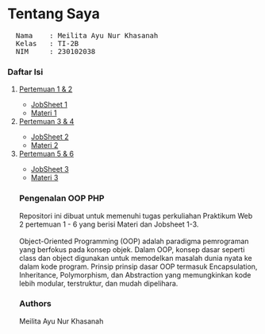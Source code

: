 # Tentang Saya
<pre>
  Nama    : Meilita Ayu Nur Khasanah
  Kelas   : TI-2B
  NIM     : 230102038
</pre>

<h3>Daftar Isi</h3>
<ol>
<li><a href="P.Web_2/Pertemuan1&2">Pertemuan 1 & 2</a></li>
  <ul>
    <li><a href="P.Web_2/Pertemuan1&2/Jobsheet1">JobSheet 1</a></li>
  <li><a href="P.Web_2/Pertemuan1&2/materi1">Materi 1</a></li>
  </ul>
  
<li><a href="P.Web_2/Pertemuan3&4">Pertemuan 3 & 4</a></li>
<ul>
  <li><a href="P.Web_2/Pertemuan3&4/Jobsheet2">JobSheet 2</li>
  <li><a href="P.Web_2/Pertemuan3&4/materi2">Materi 2</li>
  </ul>
<li><a href="P.Web_2/Pertemuan5&6">Pertemuan 5 & 6</a></li>
<ul>
    <li><a href="P.Web_2/Pertemuan5&6/Jobsheet3">JobSheet 3</a></li>
  <li><a href="P.Web_2/Pertemuan5&6/materi3">Materi 3 </a></li>
</ul>


<h3>Pengenalan OOP PHP</h3>
Repositori ini dibuat untuk memenuhi tugas perkuliahan Praktikum Web 2 pertemuan 1 - 6 yang berisi Materi dan Jobsheet 1-3.<br><br>
Object-Oriented Programming (OOP) adalah paradigma pemrograman yang
berfokus pada konsep objek. Dalam OOP, konsep dasar seperti class dan object
digunakan untuk memodelkan masalah dunia nyata ke dalam kode program. Prinsip
prinsip dasar OOP termasuk Encapsulation, Inheritance, Polymorphism, dan
Abstraction yang memungkinkan kode lebih modular, terstruktur, dan mudah
dipelihara.

<h3>Authors</h3>
Meilita Ayu Nur Khasanah
